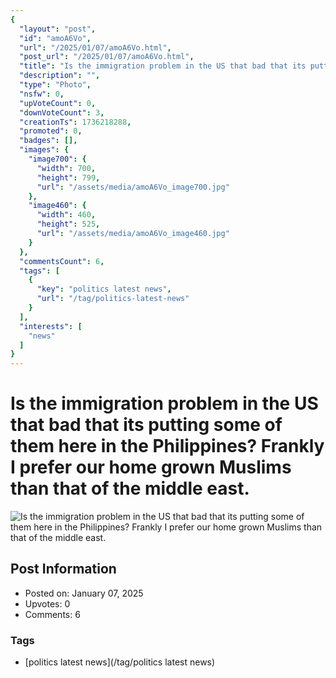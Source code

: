 ```yaml
---
{
  "layout": "post",
  "id": "amoA6Vo",
  "url": "/2025/01/07/amoA6Vo.html",
  "post_url": "/2025/01/07/amoA6Vo.html",
  "title": "Is the immigration problem in the US that bad that its putting some of them here in the Philippines? Frankly I prefer our home grown Muslims than that of the middle east.",
  "description": "",
  "type": "Photo",
  "nsfw": 0,
  "upVoteCount": 0,
  "downVoteCount": 3,
  "creationTs": 1736218288,
  "promoted": 0,
  "badges": [],
  "images": {
    "image700": {
      "width": 700,
      "height": 799,
      "url": "/assets/media/amoA6Vo_image700.jpg"
    },
    "image460": {
      "width": 460,
      "height": 525,
      "url": "/assets/media/amoA6Vo_image460.jpg"
    }
  },
  "commentsCount": 6,
  "tags": [
    {
      "key": "politics latest news",
      "url": "/tag/politics-latest-news"
    }
  ],
  "interests": [
    "news"
  ]
}
---
```


# Is the immigration problem in the US that bad that its putting some of them here in the Philippines? Frankly I prefer our home grown Muslims than that of the middle east.

![Is the immigration problem in the US that bad that its putting some of them here in the Philippines? Frankly I prefer our home grown Muslims than that of the middle east.](/assets/media/amoA6Vo_image700.jpg)

## Post Information

- Posted on: January 07, 2025
- Upvotes: 0
- Comments: 6

### Tags

- [politics latest news](/tag/politics latest news)
